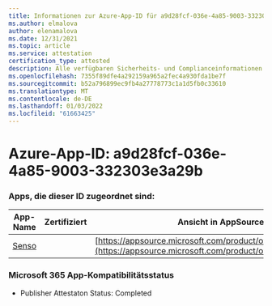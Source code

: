 ```yaml
---
title: Informationen zur Azure-App-ID für a9d28fcf-036e-4a85-9003-332303e3a29b
ms.author: elmalova
author: elenamalova
ms.date: 12/31/2021
ms.topic: article
ms.service: attestation
certification_type: attested
description: Alle verfügbaren Sicherheits- und Complianceinformationen für a9d28fcf-036e-4a85-9003-332303e3a29b.
ms.openlocfilehash: 7355f89dfe4a292159a965a2fec4a930fda1be7f
ms.sourcegitcommit: b52a796899ec9fb4a27778773c1a1d5fb0c33610
ms.translationtype: MT
ms.contentlocale: de-DE
ms.lasthandoff: 01/03/2022
ms.locfileid: "61663425"
---
```

# <a name="azure-app-id-a9d28fcf-036e-4a85-9003-332303e3a29b"></a>Azure-App-ID: a9d28fcf-036e-4a85-9003-332303e3a29b


### <a name="apps-associated-with-this-id"></a>Apps, die dieser ID zugeordnet sind:
| **App-Name** | **Zertifiziert** | **Ansicht in AppSource** |
|--------------|---------------|-----------------------|
| [Senso](https://docs.microsoft.com/microsoft-365-app-certification/forward/WA200002571) |  | [https://appsource.microsoft.com/product/office/WA200002571](https://appsource.microsoft.com/product/office/WA200002571) |

### <a name="microsoft-365-app-compliance-status"></a>Microsoft 365 App-Kompatibilitätsstatus
- Publisher Attestaton Status: Completed

